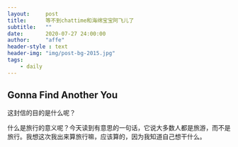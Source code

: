 ```yaml
---
layout:     post
title:      等不到chattime和海绵宝宝阿飞儿了
subtitle:   ""
date:       2020-07-27 24:00:00
author:     "affe"
header-style : text
header-img: "img/post-bg-2015.jpg"
tags:
    - daily
---
```


##  Gonna Find Another You



这封信的目的是什么呢？





什么是旅行的意义呢？今天读到有意思的一句话，它说大多数人都是旅游，而不是旅行。我想这次我出来算旅行嘛，应该算的，因为我知道自己想干什么。

